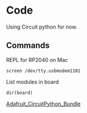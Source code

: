 # Code

Using Circuit python for now.

## Commands

REPL for RP2040 on Mac

    screen /dev/tty.usbmodem1101 

List modules in board

    dir(board)


[Adafruit_CircuitPython_Bundle](https://github.com/adafruit/Adafruit_CircuitPython_Bundle/releases)